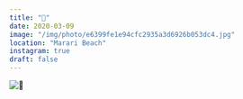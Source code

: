 ```yaml
---
title: "🚩"
date: 2020-03-09
image: "/img/photo/e6399fe1e94cfc2935a3d6926b053dc4.jpg"
location: "Marari Beach"
instagram: true
draft: false
---
```


![🚩](/img/photo/e6399fe1e94cfc2935a3d6926b053dc4.jpg)
